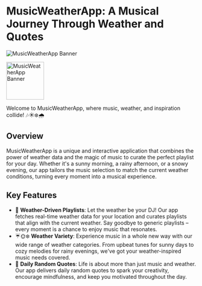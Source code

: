 # MusicWeatherApp: A Musical Journey Through Weather and Quotes

![MusicWeatherApp Banner](https://i.pinimg.com/originals/0e/f3/bb/0ef3bb66d9216fffcea9022628f7bb26.gif)

<img src="https://i.pinimg.com/originals/0e/f3/bb/0ef3bb66d9216fffcea9022628f7bb26.gif" alt="MusicWeatherApp Banner" width="100" height="100">

Welcome to MusicWeatherApp, where music, weather, and inspiration collide! 🎶☀️❄️🌧️

## Overview

MusicWeatherApp is a unique and interactive application that combines the power of weather data and the magic of music to curate the perfect playlist for your day. Whether it's a sunny morning, a rainy afternoon, or a snowy evening, our app tailors the music selection to match the current weather conditions, turning every moment into a musical experience.

## Key Features

- 🎵 **Weather-Driven Playlists**: Let the weather be your DJ! Our app fetches real-time weather data for your location and curates playlists that align with the current weather. Say goodbye to generic playlists – every moment is a chance to enjoy music that resonates.
- ☔🌞❄️ **Weather Variety**: Experience music in a whole new way with our wide range of weather categories. From upbeat tunes for sunny days to cozy melodies for rainy evenings, we've got your weather-inspired music needs covered.
- 🌟 **Daily Random Quotes**: Life is about more than just music and weather. Our app delivers daily random quotes to spark your creativity, encourage mindfulness, and keep you motivated throughout the day.

